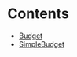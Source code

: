 

# Contents
- [Budget](Budget.sol/abstract.Budget.md)
- [SimpleBudget](SimpleBudget.sol/contract.SimpleBudget.md)
